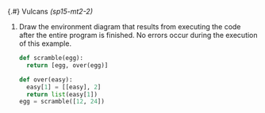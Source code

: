 
{.#} Vulcans *(sp15-mt2-2)*

1. Draw the environment diagram that results from executing the code after the entire program is finished. No errors occur during the execution of this example.

    ```py
    def scramble(egg):
      return [egg, over(egg)]

    def over(easy):
      easy[1] = [[easy], 2]
      return list(easy[1])
    egg = scramble([12, 24])
    ```
